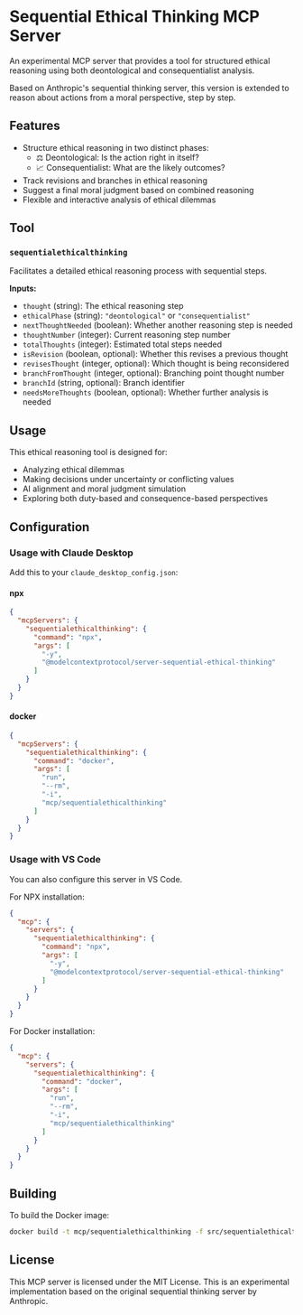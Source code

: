 # Sequential Ethical Thinking MCP Server

An experimental MCP server that provides a tool for structured ethical reasoning using both deontological and consequentialist analysis.

Based on Anthropic's sequential thinking server, this version is extended to reason about actions from a moral perspective, step by step.

## Features

- Structure ethical reasoning in two distinct phases:
  - ⚖️ Deontological: Is the action right in itself?
  - 📈 Consequentialist: What are the likely outcomes?
- Track revisions and branches in ethical reasoning
- Suggest a final moral judgment based on combined reasoning
- Flexible and interactive analysis of ethical dilemmas

## Tool

### `sequentialethicalthinking`

Facilitates a detailed ethical reasoning process with sequential steps.

**Inputs:**

- `thought` (string): The ethical reasoning step
- `ethicalPhase` (string): `"deontological"` or `"consequentialist"`
- `nextThoughtNeeded` (boolean): Whether another reasoning step is needed
- `thoughtNumber` (integer): Current reasoning step number
- `totalThoughts` (integer): Estimated total steps needed
- `isRevision` (boolean, optional): Whether this revises a previous thought
- `revisesThought` (integer, optional): Which thought is being reconsidered
- `branchFromThought` (integer, optional): Branching point thought number
- `branchId` (string, optional): Branch identifier
- `needsMoreThoughts` (boolean, optional): Whether further analysis is needed

## Usage

This ethical reasoning tool is designed for:

- Analyzing ethical dilemmas
- Making decisions under uncertainty or conflicting values
- AI alignment and moral judgment simulation
- Exploring both duty-based and consequence-based perspectives

## Configuration

### Usage with Claude Desktop

Add this to your `claude_desktop_config.json`:

#### npx

```json
{
  "mcpServers": {
    "sequentialethicalthinking": {
      "command": "npx",
      "args": [
        "-y",
        "@modelcontextprotocol/server-sequential-ethical-thinking"
      ]
    }
  }
}
```

#### docker

```json
{
  "mcpServers": {
    "sequentialethicalthinking": {
      "command": "docker",
      "args": [
        "run",
        "--rm",
        "-i",
        "mcp/sequentialethicalthinking"
      ]
    }
  }
}
```

### Usage with VS Code

You can also configure this server in VS Code.

For NPX installation:

```json
{
  "mcp": {
    "servers": {
      "sequentialethicalthinking": {
        "command": "npx",
        "args": [
          "-y",
          "@modelcontextprotocol/server-sequential-ethical-thinking"
        ]
      }
    }
  }
}
```

For Docker installation:

```json
{
  "mcp": {
    "servers": {
      "sequentialethicalthinking": {
        "command": "docker",
        "args": [
          "run",
          "--rm",
          "-i",
          "mcp/sequentialethicalthinking"
        ]
      }
    }
  }
}
```

## Building

To build the Docker image:

```bash
docker build -t mcp/sequentialethicalthinking -f src/sequentialethicalthinking/Dockerfile .
```

## License

This MCP server is licensed under the MIT License. This is an experimental implementation based on the original sequential thinking server by Anthropic.